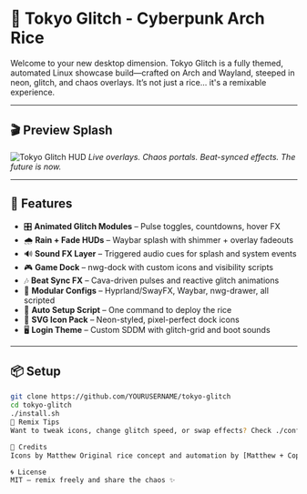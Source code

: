 # 💫 Tokyo Glitch - Cyberpunk Arch Rice

Welcome to your new desktop dimension. Tokyo Glitch is a fully themed, automated Linux showcase build—crafted on Arch and Wayland, steeped in neon, glitch, and chaos overlays. It’s not just a rice... it's a remixable experience.

---

## 🎬 Preview Splash

![Tokyo Glitch HUD](./assets/tokyo-glitch-hud.gif)
*Live overlays. Chaos portals. Beat-synced effects. The future is now.*

---

## 🚀 Features

- 🎛️ **Animated Glitch Modules** – Pulse toggles, countdowns, hover FX
- 🌧️ **Rain + Fade HUDs** – Waybar splash with shimmer + overlay fadeouts
- 🔊 **Sound FX Layer** – Triggered audio cues for splash and system events
- 🎮 **Game Dock** – nwg-dock with custom icons and visibility scripts
- 🎶 **Beat Sync FX** – Cava-driven pulses and reactive glitch animations
- 🧩 **Modular Configs** – Hyprland/SwayFX, Waybar, nwg-drawer, all scripted
- 💾 **Auto Setup Script** – One command to deploy the rice
- 🎨 **SVG Icon Pack** – Neon-styled, pixel-perfect dock icons
- 🖥️ **Login Theme** – Custom SDDM with glitch-grid and boot sounds

---

## 📦 Setup

```bash
git clone https://github.com/YOURUSERNAME/tokyo-glitch
cd tokyo-glitch
./install.sh
🔄 Remix Tips
Want to tweak icons, change glitch speed, or swap effects? Check ./configs, ./scripts, and ./assets—everything’s modular.

🙌 Credits
Icons by Matthew Original rice concept and automation by [Matthew + Copilot] Pulse logic inspired by open-source Cava FX modules

🌀 License
MIT – remix freely and share the chaos ✨

